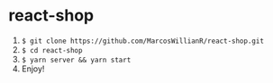 # react-shop

1. `$ git clone https://github.com/MarcosWillianR/react-shop.git`
2. `$ cd react-shop`
3. `$ yarn server && yarn start`
4. Enjoy!
